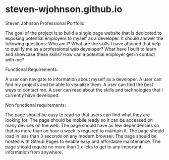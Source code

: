 # steven-wjohnson.github.io
Steven Johnson Professional Portfolio

The goal of the project is to build a single page website that is dedicated to exposing potential employers to myself as a developer. It should answer the following questions: Who am I? What are the skills I have attained that help to qualify me as a professional web developer? What have I built to learn and showcase these skills? How can a potential employer get in contact with me?

Functional Requirements:

A user can navigate to information about myself as a developer.
A user can find my projects and be able to visualize them.
A user can find the best ways to contact me.
A user can read about the skills and technologies that I currently have developed.

Non functional requirements:

The page should be easy to read so that users can find what they are looking for.
The page should be mobile ready so it can be accessed on many devices on the web.
The page should have as few dependencies so that no more than an hour a week is required to maintain it. 
The page should load in less than 3 seconds on any modern browser.
The page should be hosted with Github Pages to enable easy and affordable maintenance.
The page should require no more than 2 clicks to get to any important information from anywhere. 



